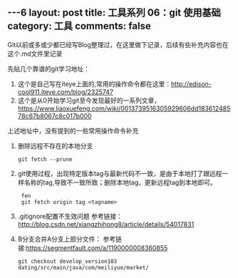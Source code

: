 ---6
layout: post
title: 工具系列 06：git 使用基础
category: 工具
comments: false
---
  
Git以前或多或少都已经写Blog整理过，在这里做下记录，后续有些补充内容也在这个.md文件里记录

先贴几个靠谱的git学习地址：

1. 这个是自己写在iteye上面的,常用的操作命令都在这里：<http://edison-cool911.iteye.com/blog/2325747>
2. 这个是从0开始学习git至今发现最好的一系列文章，<https://www.liaoxuefeng.com/wiki/0013739516305929606dd18361248578c67b8067c8c017b000>

上述地址中，没有提到的一些常用操作命令补充

1. 删除远程不存在的本地分支

	~~~
	git fetch --prune
	~~~
2. git使用过程，出现特定版本tag与最新代码不一致，是由于本地打了跟远程一样名称的tag,导致不一致所致；删除本地tag，更新远程tag到本地即可。
   
   ~~~
   	fen
	git fetch origin tag <tagname>

   ~~~
   
3. .gitignore配置不生效问题
   参考链接：<http://blog.csdn.net/xiangzhihong8/article/details/54017831>
   
4. B分支合并A分支上部分文件：
   参考链接:<https://segmentfault.com/a/1190000008360855>
   
   ~~~
   git checkout develop_version103 dating/src/main/java/com/meiliyue/market/

   ~~~
  